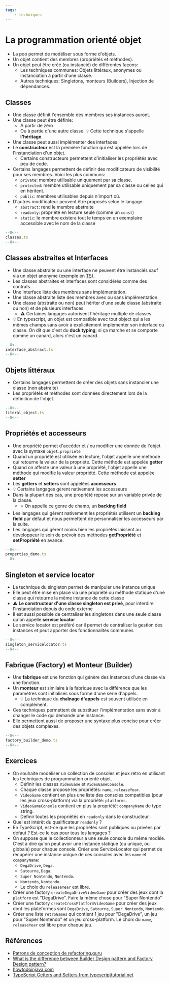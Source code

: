 ```yaml
---
tags:
    - techniques
---
```


# La programmation orienté objet

- La poo permet de modéliser sous forme d'objets.
- Un objet contient des membres (propriétés et  méthodes).
- Un objet peut être créé (ou instancié) de différentes façons:
    - Les techniques communes: Objets littéraux, anonymes ou instanciation à partir d'une classe.
    - Autres techniques: Singletons,  monteurs (Builders), Injection de dépendances.

## Classes

- Une classe définit l'ensemble des membres ses instances auront.
- Une classe peut être définie:
    - A partir de zéro
    - Ou à partie d'une autre classe. :bulb: Cette technique s'appelle **l'héritage**.
- Une classe peut aussi implémenter des interfaces.
- Le **constructeur** est la première fonction qui est appelée lors de l'instanciation d'un objet.
    - Certains constructeurs permettent d'initialiser les propriétés avec peu de code.
- Certains langages permettent de définir des modificateurs de visibilité pour ses membres. Voici les plus communs:
    - `private`: membre utilisable uniquement par sa classe.
    - `protected`: membre utilisable uniquement par sa classe ou celles qui en héritent.
    - `public`: membres utilisables depuis n'import où.
- D'autres modificateur peuvent être proposés selon le langage:
    - `abstract`: rend le membre abstraite
    - `readonly`: propriété en lecture seule (comme un `const`)
    - `static`: le membre existera tout le temps en un exemplaire accessible avec le nom de la classe

```ts title="classes"
--8<--
classes.ts
--8<--
```

## Classes abstraites et Interfaces

- Une classe abstraite ou une interface ne peuvent être instanciés sauf via un objet anonyme (exemple en [TS](https://stackoverflow.com/questions/42766986/typescript-anonymous-class)).
- Les classes abstraites et interfaces sont considérés comme des contrats.
- Une interface liste des membres sans implémentation.
- Une classe abstraite liste des membres avec ou sans implémentation.
- Une classe (abstraite ou non) peut hériter d'une seule classe (abstraite ou non) et de plusieurs interfaces.
    - :warning: Certaines langages autorisent l'héritage multiple de classes.
- :bulb: En typescript, un objet est compatible avec tout object qui a les mêmes champs sans avoir à explicitement implémenter son interface ou classe. On dit que c'est du **duck typing**; si ça marche et se comporte comme un canard, alors c'est un canard.

```ts title="Classes abstraites et Interfaces"
--8<--
interface_abstract.ts
--8<--
```

## Objets littéraux

- Certains langages permettent de créer des objets sans instancier une classe (non abstraite)
- Les propriétés et méthodes sont données directement lors de la définition de l'objet.

```ts title="Objets littéraux"
--8<--
literal_object.ts
--8<--
```

## Propriétés et accesseurs

- Une propriété permet d'accéder et / ou modifier une donnée de l'objet avec la syntaxe `objet.propriété`
- Quand un propriété est utilisée en lecture, l'objet appelle une méthode qui retourne la valeur de la propriété. Cette méthode est appelée **getter**
- Quand on affecte une valeur à une propriété, l'objet appelle une méthode qui modifie la valeur propriété. Cette méthode est appelée **setter**
- Les **getters** et **setters** sont appelées **accesseurs**
- :bulb: Certains langages gèrent nativement les accesseurs
- Dans la plupart des cas, une propriété repose sur un variable privée de la classe.
    - :star: On appelle ce genre de champ, un **backing field**
- Les langages qui gèrent nativement les propriétés utilisent un **backing field** par défaut et nous permettent de personnaliser les accesseurs par la suite.
- Les langages qui gèrent moins bien les propriétés laissent au développeur le soin de prévoir des méthodes **getPropriété** et **setPropriété** en avance.

```ts title="Propriétés"
--8<--
properties_demo.ts
--8<--
```

## Singleton et service locator

- La technique du singleton permet de manipuler une instance unique
- Elle peut être mise en place via une propriété ou méthode statique d'une classe qui retourne la même instance de cette classe
- :warning: **Le constructeur d'une classe singleton est privé**, pour interdire l'instanciation depuis du code externe
- Il est aussi possible de centraliser les singletons dans une seule classe qu'on appelle **service locator**
- Le service locator est préféré car il permet de centraliser la gestion des instances et peut apporter des fonctionnalités communes

```ts title="Propriétés"
--8<--
singleton_servicelocator.ts
--8<--
```

## Fabrique (Factory) et Monteur (Builder)

- Une **fabrique** est une fonction qui génère des instances d'une classe via une fonction.
- Un **monteur** est similaire à la fabrique avec la différence que les paramètres sont initialisés sous forme d'une série d'appels.
    - :bulb: La technique du **chaînage d'appels** est souvent utilisée en complément.
- Ces techniques permettent de substituer l'implémentation sans avoir à changer le code qui demande une instance.
- Elle permettent aussi de proposer une syntaxe plus concise pour créer des objets complexes.

```ts title="Fabrique et monteur"
--8<--
factory_builder_demo.ts
--8<--
```

## Exercices

- On souhaite modéliser un collection de consoles et jeux rétro en utilisant les techniques de programmation orienté objet.
    - Définir les classes `VideoGame` et `VideoGameConsole`.
    - Chaque classe propose les propriétés: `name`, `releaseYear`.
    - `VideoGame` contient en plus une liste des consoles compatibles (pour les jeux cross-platform) via la propriété: `platforms`.
    - `VideoGameConsole` contient en plus la propriété: `companyName` de type string.
    - Définir toutes les propriétés en `readonly` dans le constructeur.
- Quel est intérêt du qualificateur `readonly` ?
- En TypeScript, est-ce que les propriétés sont publiques ou privées par défaut ? Est-ce le cas pour tous les langages ?
- On suppose que le collectionneur a une seule console du même modèle. C'est à dire qu'on peut avoir une instance statique (ou unique, ou globale) pour chaque console. Créer une ServiceLocator qui permet de récupérer une instance unique de ces consoles avec les `name` et `companyName`: 
    - `DegaDrive`, `Dega`.
    - `Satourne`, `Dega`.
    - `Super Nontendo`, `Nontendo`.
    - `Nontendo`, `Nontendo`.
    - Le choix du `releaseYear` est libre.
- Créer une factory `createDegaDriveVideoGame` pour créer des jeux dont la `platform` est "DegaDrive". Faire la même chose pour "Super Nontendo"
- Créer une factory `createCrossPlatformVideoGame` pour créer des jeux dont les plateformes sont `DegaDrive`, `Satourne`, `Super Nontendo`, `Nontendo`.
- Créer une liste `retroGames` qui contient 1 jeu pour "DegaDrive", un jeu pour "Super Nontendo" et un jeu cross-platform. Le choix du `name`, `releaseYear` est libre pour chaque jeu.

## Références

- [Patrons de conception de refactoring.guru](https://refactoring.guru/fr/design-patterns)
- [What is the difference between Builder Design pattern and Factory Design pattern?](https://stackoverflow.com/a/8959150)
- [howtodoinjava.com](https://howtodoinjava.com/design-patterns/)
- [TypeScript Getters and Setters from typescripttutorial.net](https://www.typescripttutorial.net/typescript-tutorial/typescript-getters-setters)